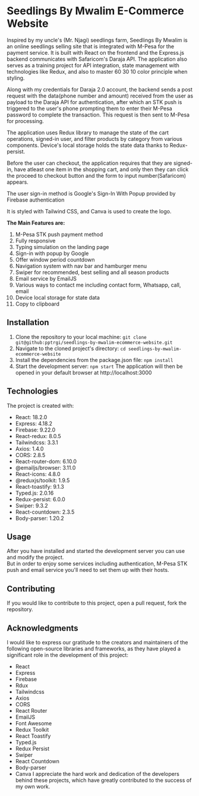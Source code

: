 # Seedlings By Mwalim E-Commerce Website

Inspired by my uncle's (Mr. Njagi) seedlings farm, Seedlings By Mwalim is an online seedlings selling site that is integrated with M-Pesa for the payment service. It is built with React on the frontend and the Express.js backend communicates with Safaricom's Daraja API. The application also serves as a training project for API integration, state management with technologies like Redux, and also to master 60 30 10 color principle when styling.

Along with my credentials for Daraja 2.0 account, the backend sends a post request with the data(phone number and amount) received from the user as payload to the Daraja API for authentication, after which an STK push is triggered to the user's phone prompting them to enter their M-Pesa password to complete the transaction. This request is then sent to M-Pesa for processing.

The application uses Redux library to manage the state of the cart operations, signed-in user, and filter products by category from various components. Device's local storage holds the state data thanks to Redux-persist.

Before the user can checkout, the application requires that they are signed-in, have atleast one item in the shopping cart, and only then they can click the proceed to checkout button and the form to input number(Safaricom) appears.

The user sign-in method is Google's Sign-In With Popup provided by Firebase authentication

It is styled with Tailwind CSS, and Canva is used to create the logo.


**The Main Features are:**
1. M-Pesa STK push payment method
1. Fully responsive
1. Typing simulation on the landing page
1. Sign-in with popup by Google
1. Offer window period countdown
1. Navigation system with nav bar and hamburger menu
1. Swiper for recommended, best selling and all season products
1. Email service by EmailJS
1. Various ways to contact me including contact form, Whatsapp, call, email
1. Device local storage for state data
1. Copy to clipboard


## Installation
1. Clone the repository to your local machine: `git clone git@github:pptrgi/seedlings-by-mwalim-ecommerce-website.git`
1. Navigate to the cloned project's directory: `cd seedlings-by-mwalim-ecommerce-website`
1. Install the dependencies from the package.json file: `npm install`
1. Start the development server: `npm start`
The application will then be opened in your default browser at http://localhost:3000

## Technologies
The project is created with:
- React: 18.2.0
- Express: 4.18.2
- Firebase: 9.22.0
- React-redux: 8.0.5
- Tailwindcss: 3.3.1
- Axios: 1.4.0
- CORS: 2.8.5
- React-router-dom: 6.10.0
- @emailjs/browser: 3.11.0
- React-icons: 4.8.0
- @reduxjs/toolkit: 1.9.5
- React-toastify: 9.1.3
- Typed.js: 2.0.16
- Redux-persist: 6.0.0
- Swiper: 9.3.2
- React-countdown: 2.3.5
- Body-parser: 1.20.2
  

## Usage
After you have installed and started the development server you can use and modify the project.
 <br> But in order to enjoy some services including authentication, M-Pesa STK push and email service you'll need to set them up with their hosts. 

## Contributing
If you would like to contribute to this project, open a pull request, fork the repository. 

## Acknowledgments
I would like to express our gratitude to the creators and maintainers of the following open-source libraries and frameworks, as they have played a significant role in the development of this project:

- React
- Express
- Firebase
- Rdux
- Tailwindcss
- Axios
- CORS
- React Router
- EmailJS
- Font Awesome
- Redux Toolkit
- React Toastify
- Typed.js
- Redux Persist
- Swiper
- React Countdown
- Body-parser
- Canva
I appreciate the hard work and dedication of the developers behind these projects, which have greatly contributed to the success of my own work.